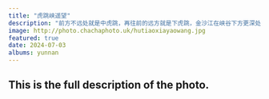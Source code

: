 ```yaml
---
title: "虎跳峡遥望"
description: "前方不远处就是中虎跳，再往前的远方就是下虎跳，金沙江在峡谷下方更深处。"
image: http://photo.chachaphoto.uk/hutiaoxiayaowang.jpg
featured: true
date: 2024-07-03
albums: yunnan
---
```


## This is the full description of the photo.

